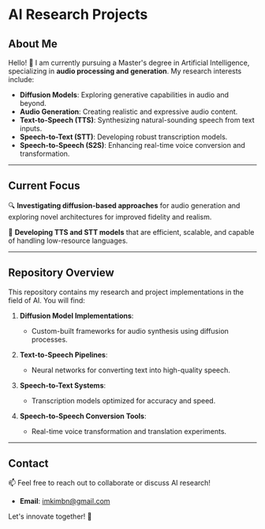 # AI Research Projects

## About Me
Hello! 👋 I am currently pursuing a Master's degree in Artificial Intelligence, specializing in **audio processing and generation**. My research interests include:

- **Diffusion Models**: Exploring generative capabilities in audio and beyond.
- **Audio Generation**: Creating realistic and expressive audio content.
- **Text-to-Speech (TTS)**: Synthesizing natural-sounding speech from text inputs.
- **Speech-to-Text (STT)**: Developing robust transcription models.
- **Speech-to-Speech (S2S)**: Enhancing real-time voice conversion and transformation.

---

## Current Focus
🔍 **Investigating diffusion-based approaches** for audio generation and exploring novel architectures for improved fidelity and realism.

🎵 **Developing TTS and STT models** that are efficient, scalable, and capable of handling low-resource languages.

---

## Repository Overview
This repository contains my research and project implementations in the field of AI. You will find:

1. **Diffusion Model Implementations**:
   - Custom-built frameworks for audio synthesis using diffusion processes.

2. **Text-to-Speech Pipelines**:
   - Neural networks for converting text into high-quality speech.

3. **Speech-to-Text Systems**:
   - Transcription models optimized for accuracy and speed.

4. **Speech-to-Speech Conversion Tools**:
   - Real-time voice transformation and translation experiments.

---

## Contact
📫 Feel free to reach out to collaborate or discuss AI research!  
- **Email**: [imkimbn@gmail.com](mailto:imkimbn@gmail.com)  

Let's innovate together! 🚀
